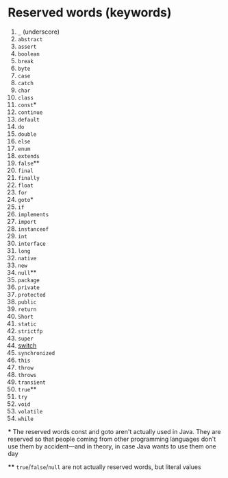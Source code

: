 # Reserved words (keywords)

1. `_` (underscore)
1. `abstract`
1. `assert`
1. `boolean`
1. `break`
1. `byte`
1. `case`
1. `catch`
1. `char`
1. `class`
1. `const`*
1. `continue`
1. `default`
1. `do`
1. `double`
1. `else`
1. `enum`
1. `extends`
1. `false`**
1. `final`
1. `finally`
1. `float`
1. `for`
1. `goto`*
1. `if`
1. `implements`
1. `import`
1. `instanceof`
1. `int`
1. `interface`
1. `long`
1. `native`
1. `new`
1. `null`**
1. `package`
1. `private`
1. `protected`
1. `public`
1. `return`
1. `Short`
1. `static`
1. `strictfp`
1. `super`
1. [switch](conditionals/switch.md)
1. `synchronized`
1. `this`
1. `throw`
1. `throws`
1. `transient`
1. `true`**
1. `try`
1. `void`
1. `volatile`
1. `while`

**\*** The reserved words const and goto aren't actually used in Java. They are reserved so that people coming from other programming languages don't use them by accident—and in theory, in case Java wants to use them one day

**\*\*** `true`/`false`/`null` are not actually reserved words, but literal values
